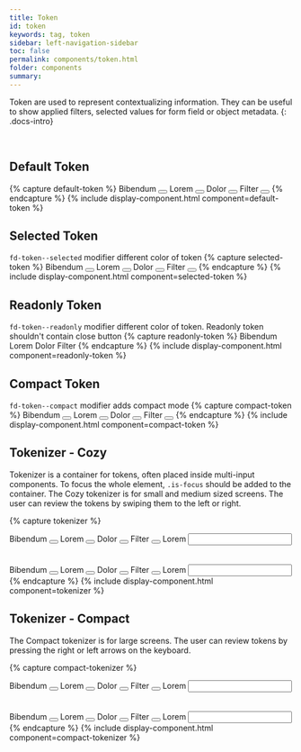 ```yaml
---
title: Token
id: token
keywords: tag, token
sidebar: left-navigation-sidebar
toc: false
permalink: components/token.html
folder: components
summary:
---
```


Token are used to represent contextualizing information. They can be useful to show applied filters, selected values for form field or object metadata.
{: .docs-intro}

<br>

## Default Token
{% capture default-token %}
<span class="fd-token" role="button" tabindex="0">
    <span class="fd-token__text">
        Bibendum
    </span>
    <button class="fd-token__close" tabindex="-1"></button>
</span>
<span class="fd-token" role="button" tabindex="0">
    <span class="fd-token__text">
        Lorem
    </span>
    <button class="fd-token__close" tabindex="-1"></button>
</span>
<span class="fd-token" role="button" tabindex="0">
    <span class="fd-token__text">
        Dolor
    </span>
    <button class="fd-token__close" tabindex="-1"></button>
</span>
<span class="fd-token" role="button" tabindex="0">
    <span class="fd-token__text">
        Filter
    </span>
    <button class="fd-token__close" tabindex="-1"></button>
</span>
{% endcapture %}
{% include display-component.html component=default-token %}

## Selected Token
`fd-token--selected` modifier different color of token
{% capture selected-token %}
<span class="fd-token fd-token--selected" role="button" tabindex="0">
    <span class="fd-token__text">
        Bibendum
    </span>
    <button class="fd-token__close" tabindex="-1"></button>
</span>
<span class="fd-token fd-token--selected" role="button" tabindex="0">
    <span class="fd-token__text">
        Lorem
    </span>
    <button class="fd-token__close" tabindex="-1"></button>
</span>
<span class="fd-token fd-token--selected" role="button" tabindex="0">
    <span class="fd-token__text">
        Dolor
    </span>
    <button class="fd-token__close" tabindex="-1"></button>
</span>
<span class="fd-token fd-token--selected" role="button" tabindex="0">
    <span class="fd-token__text">
        Filter
    </span>
    <button class="fd-token__close" tabindex="-1"></button>
</span>
{% endcapture %}
{% include display-component.html component=selected-token %}

## Readonly Token
`fd-token--readonly` modifier different color of token. Readonly token shouldn't contain close button
{% capture readonly-token %}
<span class="fd-token fd-token--readonly" role="button" tabindex="0">
    <span class="fd-token__text">
        Bibendum
    </span>
</span>
<span class="fd-token fd-token--readonly" role="button" tabindex="0">
    <span class="fd-token__text">
        Lorem
    </span>
</span>
<span class="fd-token fd-token--readonly" role="button" tabindex="0">
    <span class="fd-token__text">
        Dolor
    </span>
</span>
<span class="fd-token fd-token--readonly" role="button" tabindex="0">
    <span class="fd-token__text">
        Filter
    </span>
</span>
{% endcapture %}
{% include display-component.html component=readonly-token %}

## Compact Token
`fd-token--compact` modifier adds compact mode
{% capture compact-token %}
<span class="fd-token fd-token--compact" role="button" tabindex="0">
    <span class="fd-token__text">
        Bibendum
    </span>
    <button class="fd-token__close" tabindex="-1"></button>
</span>
<span class="fd-token fd-token--compact" role="button" tabindex="0">
    <span class="fd-token__text">
        Lorem
    </span>
    <button class="fd-token__close" tabindex="-1"></button>
</span>
<span class="fd-token fd-token--compact" role="button" tabindex="0">
    <span class="fd-token__text">
        Dolor
    </span>
    <button class="fd-token__close" tabindex="-1"></button>
</span>
<span class="fd-token fd-token--compact" role="button" tabindex="0">
    <span class="fd-token__text">
        Filter
    </span>
    <button class="fd-token__close" tabindex="-1"></button>
</span>
{% endcapture %}
{% include display-component.html component=compact-token %}


## Tokenizer - Cozy
Tokenizer is a container for tokens, often placed inside multi-input components. 
To focus the whole element, `.is-focus` should be added to the container.
The Cozy tokenizer is for small and medium sized screens. 
The user can review the tokens by swiping them to the left or right.

{% capture tokenizer %}
<div class="fd-tokenizer">
    <div class="fd-tokenizer__inner">
        <span class="fd-token" role="button" tabindex="0">
            <span class="fd-token__text">
                Bibendum
            </span>
            <button class="fd-token__close" tabindex="-1"></button>
        </span>
        <span class="fd-token" role="button" tabindex="0">
            <span class="fd-token__text">
                Lorem
            </span>
            <button class="fd-token__close" tabindex="-1"></button>
        </span>
        <span class="fd-token" role="button" tabindex="0">
            <span class="fd-token__text">
                Dolor
            </span>
            <button class="fd-token__close" tabindex="-1"></button>
        </span>
        <span class="fd-token" role="button" tabindex="0">
            <span class="fd-token__text">
                Filter
            </span>
            <button class="fd-token__close" tabindex="-1"></button>
        </span>
        <span class="fd-token fd-token--readonly">
            <span class="fd-token__text">
                Lorem
            </span>
        </span>
        <input class="fd-input fd-tokenizer__input" />
    </div>
</div>
<br/><br/>
<div class="fd-tokenizer is-focus">
    <div class="fd-tokenizer__inner">
        <span class="fd-token" role="button" tabindex="0">
            <span class="fd-token__text">
                Bibendum
            </span>
            <button class="fd-token__close" tabindex="-1"></button>
        </span>
        <span class="fd-token" role="button" tabindex="0">
            <span class="fd-token__text">
                Lorem
            </span>
            <button class="fd-token__close" tabindex="-1"></button>
        </span>
        <span class="fd-token" role="button" tabindex="0">
            <span class="fd-token__text">
                Dolor
            </span>
            <button class="fd-token__close" tabindex="-1"></button>
        </span>
        <span class="fd-token" role="button" tabindex="0">
            <span class="fd-token__text">
                Filter
            </span>
            <button class="fd-token__close" tabindex="-1"></button>
        </span>
        <span class="fd-token fd-token--readonly">
            <span class="fd-token__text">
                Lorem
            </span>
        </span>
        <input class="fd-input fd-tokenizer__input" />
    </div>
</div>
{% endcapture %}
{% include display-component.html component=tokenizer %}

## Tokenizer - Compact
The Compact tokenizer is for large screens.
The user can review tokens by pressing the right or left arrows on the keyboard.

{% capture compact-tokenizer %}
<div class="fd-tokenizer fd-tokenizer--compact">
    <div class="fd-tokenizer__inner">
        <span class="fd-token fd-token--compact" role="button" tabindex="0">
            <span class="fd-token__text">
                Bibendum
            </span>
            <button class="fd-token__close" tabindex="-1"></button>
        </span>
        <span class="fd-token fd-token--compact" role="button" tabindex="0">
            <span class="fd-token__text">
                Lorem
            </span>
            <button class="fd-token__close" tabindex="-1"></button>
        </span>
        <span class="fd-token fd-token--compact" role="button" tabindex="0">
            <span class="fd-token__text">
                Dolor
            </span>
            <button class="fd-token__close" tabindex="-1"></button>
        </span>
        <span class="fd-token fd-token--compact" role="button" tabindex="0">
            <span class="fd-token__text">
                Filter
            </span>
            <button class="fd-token__close" tabindex="-1"></button>
        </span>
        <span class="fd-token fd-token--readonly fd-token--compact">
            <span class="fd-token__text">
                Lorem
            </span>
        </span>
        <input class="fd-input fd-input--compact fd-tokenizer__input" />
    </div>
</div>
<br/><br/>
<div class="fd-tokenizer fd-tokenizer--compact is-focus">
    <div class="fd-tokenizer__inner">
        <span class="fd-token fd-token--compact" role="button" tabindex="0">
            <span class="fd-token__text">
                Bibendum
            </span>
            <button class="fd-token__close" tabindex="-1"></button>
        </span>
        <span class="fd-token fd-token--compact" role="button" tabindex="0">
            <span class="fd-token__text">
                Lorem
            </span>
            <button class="fd-token__close" tabindex="-1"></button>
        </span>
        <span class="fd-token fd-token--compact" role="button" tabindex="0">
            <span class="fd-token__text">
                Dolor
            </span>
            <button class="fd-token__close" tabindex="-1"></button>
        </span>
        <span class="fd-token fd-token--compact" role="button" tabindex="0">
            <span class="fd-token__text">
                Filter
            </span>
            <button class="fd-token__close" tabindex="-1"></button>
        </span>
        <span class="fd-token fd-token--readonly fd-token--compact">
            <span class="fd-token__text">
                Lorem
            </span>
        </span>
        <input class="fd-input fd-input--compact fd-tokenizer__input" />
    </div>
</div>
{% endcapture %}
{% include display-component.html component=compact-tokenizer %}
